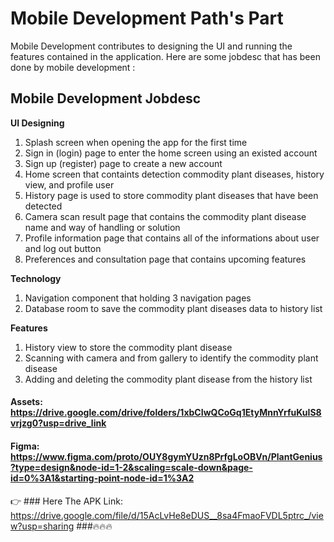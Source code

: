 # Mobile Development Path's Part
Mobile Development contributes to designing the UI and running the features contained in the application. Here are some jobdesc that has been done by mobile
development :

## Mobile Development Jobdesc

**UI Designing**
 1. Splash screen when opening the app for the first time
 2. Sign in (login) page to enter the home screen using an existed account
 3. Sign up (register) page to create a new account
 4. Home screen that containts detection commodity plant diseases, history view, and profile user
 5. History page is used to store commodity plant diseases that have been detected
 6. Camera scan result page that contains the commodity plant disease name and way of handling or solution
 7. Profile information page that contains all of the informations about user and log out button
 8. Preferences and consultation page that contains upcoming features

**Technology**
 1. Navigation component that holding 3 navigation pages
 2. Database room to save the commodity plant diseases data to history list

**Features**
 1. History view to store the commodity plant disease
 2. Scanning with camera and from gallery to identify the commodity plant disease
 3. Adding and deleting the commodity plant disease from the history list

#### Assets: https://drive.google.com/drive/folders/1xbCIwQCoGq1EtyMnnYrfuKuIS8vrjzg0?usp=drive_link
#### Figma: https://www.figma.com/proto/OUY8gymYUzn8PrfgLoOBVn/PlantGenius?type=design&node-id=1-2&scaling=scale-down&page-id=0%3A1&starting-point-node-id=1%3A2

👉 ### Here The APK Link: https://drive.google.com/file/d/15AcLvHe8eDUS__8sa4FmaoFVDL5ptrc_/view?usp=sharing ###🔥🔥🔥

